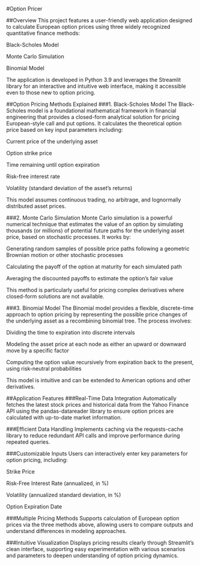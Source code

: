 #Option Pricer

##Overview
This project features a user-friendly web application designed to calculate European option prices using three widely recognized quantitative finance methods:

Black-Scholes Model

Monte Carlo Simulation

Binomial Model

The application is developed in Python 3.9 and leverages the Streamlit library for an interactive and intuitive web interface, making it accessible even to those new to option pricing.

##Option Pricing Methods Explained
###1. Black-Scholes Model
The Black-Scholes model is a foundational mathematical framework in financial engineering that provides a closed-form analytical solution for pricing European-style call and put options. It calculates the theoretical option price based on key input parameters including:

Current price of the underlying asset

Option strike price

Time remaining until option expiration

Risk-free interest rate

Volatility (standard deviation of the asset’s returns)

This model assumes continuous trading, no arbitrage, and lognormally distributed asset prices.

###2. Monte Carlo Simulation
Monte Carlo simulation is a powerful numerical technique that estimates the value of an option by simulating thousands (or millions) of potential future paths for the underlying asset price, based on stochastic processes. It works by:

Generating random samples of possible price paths following a geometric Brownian motion or other stochastic processes

Calculating the payoff of the option at maturity for each simulated path

Averaging the discounted payoffs to estimate the option’s fair value

This method is particularly useful for pricing complex derivatives where closed-form solutions are not available.

###3. Binomial Model
The Binomial model provides a flexible, discrete-time approach to option pricing by representing the possible price changes of the underlying asset as a recombining binomial tree. The process involves:

Dividing the time to expiration into discrete intervals

Modeling the asset price at each node as either an upward or downward move by a specific factor

Computing the option value recursively from expiration back to the present, using risk-neutral probabilities

This model is intuitive and can be extended to American options and other derivatives.

##Application Features
###Real-Time Data Integration
Automatically fetches the latest stock prices and historical data from the Yahoo Finance API using the pandas-datareader library to ensure option prices are calculated with up-to-date market information.

###Efficient Data Handling
Implements caching via the requests-cache library to reduce redundant API calls and improve performance during repeated queries.

###Customizable Inputs
Users can interactively enter key parameters for option pricing, including:

Strike Price

Risk-Free Interest Rate (annualized, in %)

Volatility (annualized standard deviation, in %)

Option Expiration Date

###Multiple Pricing Methods
Supports calculation of European option prices via the three methods above, allowing users to compare outputs and understand differences in modeling approaches.

###Intuitive Visualization
Displays pricing results clearly through Streamlit’s clean interface, supporting easy experimentation with various scenarios and parameters to deepen understanding of option pricing dynamics.

